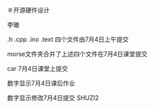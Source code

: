 ＃开源硬件设计

李辙 

.h .cpp .ino .text 四个文件由7月4日上午提交

morse文件夹合并了上述四个文件在7月4日课堂提交

car 7月4日课堂上提交  

数字显示7月4日课后作业

数字显示修改7月4日提交
SHUZI2 
